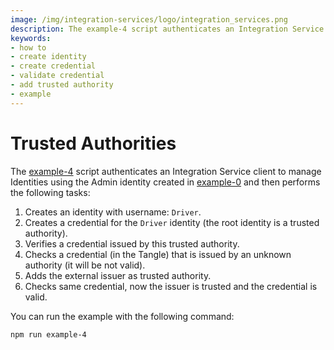 ```yaml
---
image: /img/integration-services/logo/integration_services.png
description: The example-4 script authenticates an Integration Service client to manage Identities using the Admin identity created in example-0 and then creates and verifies identities and credentials.
keywords:
- how to
- create identity
- create credential
- validate credential
- add trusted authority
- example
---
```


# Trusted Authorities

The [example-4](https://github.com/iotaledger/integration-services/blob/master/clients/node/examples/4-TrustedAuthorities.ts)
script authenticates an Integration Service client to manage Identities using the Admin identity created in [example-0](how-to-run-examples) and then performs the following tasks:

1. Creates an identity with username: `Driver`.
2. Creates a credential for the `Driver` identity (the root identity is a trusted authority).
3. Verifies a credential issued by this trusted authority.
4. Checks a credential (in the Tangle) that is issued by an unknown authority (it will be not valid). 
5. Adds the external issuer as trusted authority.
6. Checks same credential, now the issuer is trusted and the credential is valid.

You can run the example with the following command:

```bash
npm run example-4
```

